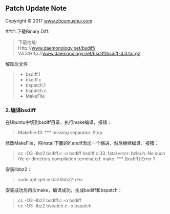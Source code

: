 ## Patch Update Note

Copyright © 2017 www.zhoumushui.com


###1.下载Binary Diff:
 
>下载地址:<br>Http://www.daemonology.net/bsdiff/
 <br>V4.3:Http://www.daemonology.net/bsdiff/bsdiff-4.3.tar.gz
 
 解压后文件：
>- bsdiff.1
>- bsdiff.c
>- bspatch.1
>- bspatch.c
>- MakeFile


### 2.编译bsdiff
在Ubuntu中切到bsdiff目录，执行make编译，报错：
> Makefile:13: *** missing separator.  Stop.

修改MakeFile，将install下面的if,endif添加一个缩进，然后继续编译，报错：
> cc -O3 -lbz2    bsdiff.c   -o bsdiff
  bsdiff.c:33: fatal error: bzlib.h: No such file or directory
  compilation terminated.
  make: *** [bsdiff] Error 1
  
安装libbz2：
> sudo apt-get install libbz2-dev

安装成功后再次make，编译成功，生成bsdiff和bspatch：
> cc -O3 -lbz2    bsdiff.c   -o bsdiff<br>
cc -O3 -lbz2    bspatch.c   -o bspatch

  
  



 
